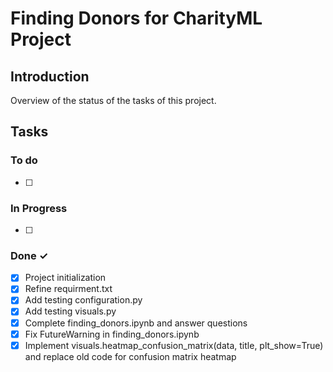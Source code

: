 # Finding Donors for CharityML Project

## Introduction

Overview of the status of the tasks of this project.

## Tasks


### To do

- [ ]

### In Progress

- [ ]

### Done ✓

- [x] Project initialization
- [x] Refine requirment.txt
- [x] Add testing configuration.py
- [x] Add testing visuals.py
- [x] Complete finding_donors.ipynb and answer questions
- [x] Fix FutureWarning in finding_donors.ipynb
- [x] Implement visuals.heatmap_confusion_matrix(data, title, plt_show=True) and replace old code for confusion matrix heatmap